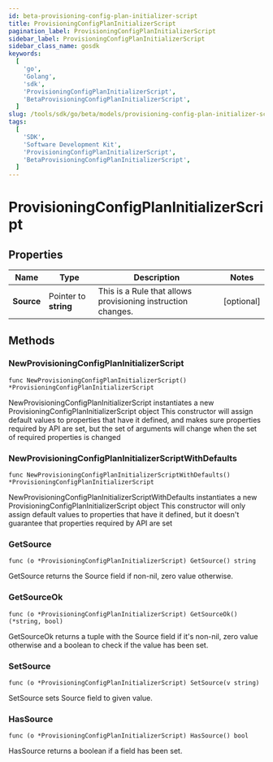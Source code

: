 ```yaml
---
id: beta-provisioning-config-plan-initializer-script
title: ProvisioningConfigPlanInitializerScript
pagination_label: ProvisioningConfigPlanInitializerScript
sidebar_label: ProvisioningConfigPlanInitializerScript
sidebar_class_name: gosdk
keywords:
  [
    'go',
    'Golang',
    'sdk',
    'ProvisioningConfigPlanInitializerScript',
    'BetaProvisioningConfigPlanInitializerScript',
  ]
slug: /tools/sdk/go/beta/models/provisioning-config-plan-initializer-script
tags:
  [
    'SDK',
    'Software Development Kit',
    'ProvisioningConfigPlanInitializerScript',
    'BetaProvisioningConfigPlanInitializerScript',
  ]
---
```


# ProvisioningConfigPlanInitializerScript

## Properties

| Name | Type | Description | Notes |
| --- | --- | --- | --- |
| **Source** | Pointer to **string** | This is a Rule that allows provisioning instruction changes. | [optional] |

## Methods

### NewProvisioningConfigPlanInitializerScript

`func NewProvisioningConfigPlanInitializerScript() *ProvisioningConfigPlanInitializerScript`

NewProvisioningConfigPlanInitializerScript instantiates a new ProvisioningConfigPlanInitializerScript object This constructor will assign default values to properties that have it defined, and makes sure properties required by API are set, but the set of arguments will change when the set of required properties is changed

### NewProvisioningConfigPlanInitializerScriptWithDefaults

`func NewProvisioningConfigPlanInitializerScriptWithDefaults() *ProvisioningConfigPlanInitializerScript`

NewProvisioningConfigPlanInitializerScriptWithDefaults instantiates a new ProvisioningConfigPlanInitializerScript object This constructor will only assign default values to properties that have it defined, but it doesn't guarantee that properties required by API are set

### GetSource

`func (o *ProvisioningConfigPlanInitializerScript) GetSource() string`

GetSource returns the Source field if non-nil, zero value otherwise.

### GetSourceOk

`func (o *ProvisioningConfigPlanInitializerScript) GetSourceOk() (*string, bool)`

GetSourceOk returns a tuple with the Source field if it's non-nil, zero value otherwise and a boolean to check if the value has been set.

### SetSource

`func (o *ProvisioningConfigPlanInitializerScript) SetSource(v string)`

SetSource sets Source field to given value.

### HasSource

`func (o *ProvisioningConfigPlanInitializerScript) HasSource() bool`

HasSource returns a boolean if a field has been set.
